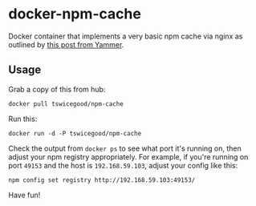# docker-npm-cache
Docker container that implements a very basic npm cache via nginx
as outlined by [this post from Yammer][1].

## Usage
Grab a copy of this from hub:

    docker pull tswicegood/npm-cache

Run this:

    docker run -d -P tswicegood/npm-cache

Check the output from `docker ps` to see what port it's running on, then adjust your
npm registry appropriately.  For example, if you're running on port `49153` and
the host is `192.168.59.103`, adjust your config like this:

    npm config set registry http://192.168.59.103:49153/

Have fun!

[1]: http://eng.yammer.com/a-private-npm-cache/
